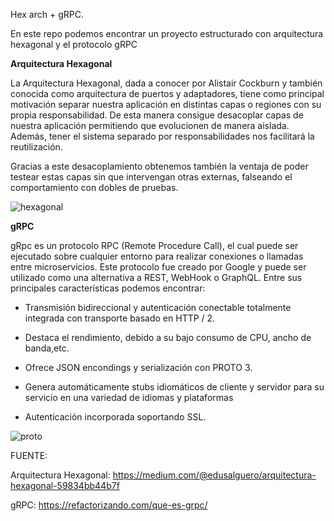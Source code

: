 Hex arch + gRPC.

En este repo podemos encontrar un proyecto estructurado con arquitectura hexagonal y el protocolo gRPC


**Arquitectura Hexagonal**

La Arquitectura Hexagonal, dada a conocer por Alistair Cockburn y también conocida como arquitectura de puertos y adaptadores, tiene como principal motivación separar nuestra aplicación en distintas capas o regiones con su propia responsabilidad. De esta manera consigue desacoplar capas de nuestra aplicación permitiendo que evolucionen de manera aislada. Además, tener el sistema separado por responsabilidades nos facilitará la reutilización.

Gracias a este desacoplamiento obtenemos también la ventaja de poder testear estas capas sin que intervengan otras externas, falseando el comportamiento con dobles de pruebas.


![hexagonal](https://github.com/LautaroOlmedo/Basic-Arithmetic/assets/72723456/e43fe007-20a4-4604-8390-492640798ed5)


**gRPC**

gRpc es un protocolo RPC (Remote Procedure Call), el cual puede ser ejecutado sobre cualquier entorno para realizar conexiones o llamadas entre microservicios. Este protocolo fue creado por Google y puede ser utilizado como una alternativa a REST, WebHook o GraphQL.
Entre sus principales características podemos encontrar:

* Transmisión bidireccional y autenticación conectable totalmente integrada con transporte basado en HTTP / 2.

* Destaca el rendimiento, debido a su bajo consumo de CPU, ancho de banda,etc.

* Ofrece JSON encondings y serialización con PROTO 3.

* Genera automáticamente stubs idiomáticos de cliente y servidor para su servicio en una variedad de idiomas y plataformas

* Autenticación incorporada soportando SSL.

![proto](https://github.com/LautaroOlmedo/Basic-Arithmetic/assets/72723456/140ff6d5-42f3-45ec-8443-21ee3ebe08a1)






FUENTE:

Arquitectura Hexagonal: https://medium.com/@edusalguero/arquitectura-hexagonal-59834bb44b7f

gRPC: https://refactorizando.com/que-es-grpc/
